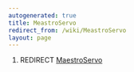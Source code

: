 ```yaml
---
autogenerated: true
title: MeastroServo
redirect_from: /wiki/MeastroServo
layout: page
---
```


1.  REDIRECT [MaestroServo](MaestroServo)
